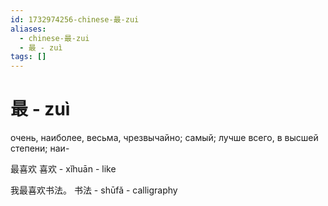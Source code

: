 ```yaml
---
id: 1732974256-chinese-最-zui
aliases:
  - chinese-最-zui
  - 最 - zuì
tags: []
---
```


# 最 - zuì

очень, наиболее, весьма, чрезвычайно;
самый; лучше всего, в высшей степени;
наи-

最喜欢
喜欢 - xǐhuān - like

我最喜欢书法。
书法 - shūfǎ - calligraphy
